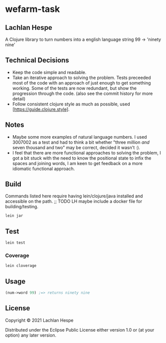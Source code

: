 # wefarm-task

## Lachlan Hespe

A Clojure library to turn numbers into a english language string 99 -> 'ninety nine'

## Technical Decisions

- Keep the code simple and readable.
- Take an iterative approach to solving the problem. Tests preceeded most of the code with an approach of just enough to get something working. Some of the tests are now redundant, but show the progression through the code. (also see the commit history for more detail)
- Follow consistent clojure style as much as possible, used [https://guide.clojure.style].

## Notes

- Maybe some more examples of natural language numbers. I used 3007002 as a test and had to think a bit whether "three million _and_ seven thousand and two" may be correct, decided it wasn't :).
- I feel that there are more functional approaches to solving the problem, I got a bit stuck with the need to know the positional state to infix the spaces and joining words, I am keen to get feedback on a more idiomatic functional approach.

## Build

Commands listed here require having lein/clojure/java installed and accessible on the path.
;; TODO LH maybe include a docker file for building/testing.

```bash
lein jar
```

## Test

```bash
lein test
```

### Coverage

```bash
lein cloverage
```

## Usage

```clojure
(num->word 99) ;=> returns ninety nine
```

## License

Copyright © 2021 Lachlan Hespe

Distributed under the Eclipse Public License either version 1.0 or (at your option) any later version.
